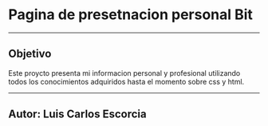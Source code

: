 # Pagina de presetnacion personal Bit
---
## Objetivo
Este proycto presenta mi informacion personal y profesional utilizando todos los conocimientos adquiridos hasta el momento sobre css y html.

---
## Autor: Luis Carlos Escorcia